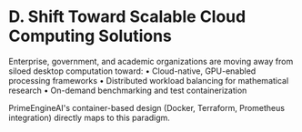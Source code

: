 # D. Shift Toward Scalable Cloud Computing Solutions

Enterprise, government, and academic organizations are moving away from siloed desktop computation toward:
• Cloud-native, GPU-enabled processing frameworks
• Distributed workload balancing for mathematical research
• On-demand benchmarking and test containerization

PrimeEngineAI's container-based design (Docker, Terraform, Prometheus integration) directly maps to this paradigm.

